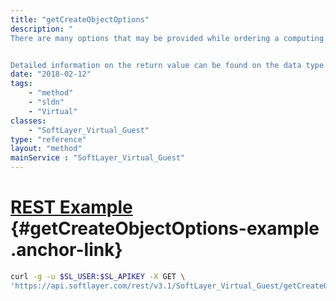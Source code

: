 ```yaml
---
title: "getCreateObjectOptions"
description: "
There are many options that may be provided while ordering a computing instance, this method can be used to determine what these options are. 


Detailed information on the return value can be found on the data type page for [SoftLayer_Container_Virtual_Guest_Configuration](/reference/datatypes/SoftLayer_Container_Virtual_Guest_Configuration). "
date: "2018-02-12"
tags:
    - "method"
    - "sldn"
    - "Virtual"
classes:
    - "SoftLayer_Virtual_Guest"
type: "reference"
layout: "method"
mainService : "SoftLayer_Virtual_Guest"
---
```


# [REST Example](#getCreateObjectOptions-example) <a href="/article/rest/"><i class="fas fa-question"></i></a> {#getCreateObjectOptions-example .anchor-link} 
```bash
curl -g -u $SL_USER:$SL_APIKEY -X GET \
'https://api.softlayer.com/rest/v3.1/SoftLayer_Virtual_Guest/getCreateObjectOptions'
```
